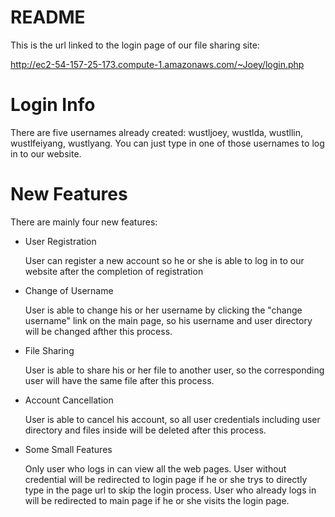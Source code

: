 # README

This is the url linked to the login page of our file sharing site:

http://ec2-54-157-25-173.compute-1.amazonaws.com/~Joey/login.php

# Login Info
There are five usernames already created: wustljoey, wustlda, wustllin, wustlfeiyang, wustlyang. You can just type in one of those usernames to log in to our website.

# New Features
There are mainly four new features:

- User Registration

    User can register a new account so he or she is able to log in to our website after the completion of registration

- Change of Username

    User is able to change his or her username by clicking the "change username" link on the main page, so his username and user directory will be changed afther this process.

- File Sharing

    User is able to share his or her file to another user, so the corresponding user will have the same file after this process.

- Account Cancellation

    User is able to cancel his account, so all user credentials including user directory and files inside will be deleted after this process.

- Some Small Features

    Only user who logs in can view all the web pages. User without credential will be redirected to login page if he or she trys to directly type in the page url to skip the login process.
    User who already logs in will be redirected to main page if he or she visits the login page.